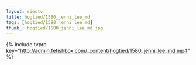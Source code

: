```yaml
--- 
layout: sieutv
title: hogtied/1580_jenni_lee_md
tags: [hogtied/1580_jenni_lee_md]
thumb_: hogtied/1580_jenni_lee_md.jpg
---
```

{% include tvpro key="http://admin.fetishbox.com/_content/hogtied/1580_jenni_lee_md.mp4" %} 
